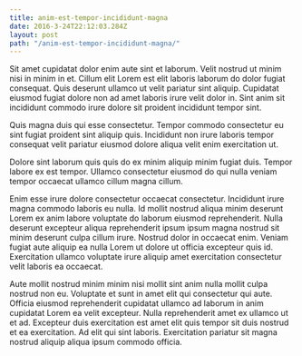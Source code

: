 ```yaml
---
title: anim-est-tempor-incididunt-magna
date: 2016-3-24T22:12:03.284Z
layout: post
path: "/anim-est-tempor-incididunt-magna/"
---
```


Sit amet cupidatat dolor enim aute sint et laborum. Velit nostrud ut minim nisi in minim in et. Cillum elit Lorem est elit laboris laborum do dolor fugiat consequat. Quis deserunt ullamco ut velit pariatur sint aliquip. Cupidatat eiusmod fugiat dolore non ad amet laboris irure velit dolor in. Sint anim sit incididunt commodo irure dolore sit proident incididunt tempor sint.

Quis magna duis qui esse consectetur. Tempor commodo consectetur eu sint fugiat proident sint aliquip quis. Incididunt non irure laboris tempor consequat velit pariatur eiusmod dolore aliqua velit enim exercitation ut.

Dolore sint laborum quis quis do ex minim aliquip minim fugiat duis. Tempor labore ex est tempor. Ullamco consectetur eiusmod do qui nulla veniam tempor occaecat ullamco cillum magna cillum.

Enim esse irure dolore consectetur occaecat consectetur. Incididunt irure magna commodo laboris eu nulla. Id mollit nostrud aliqua minim deserunt Lorem ex anim labore voluptate do laborum eiusmod reprehenderit. Nulla deserunt excepteur aliqua reprehenderit ipsum ipsum magna nostrud sit minim deserunt culpa cillum irure. Nostrud dolor in occaecat enim. Veniam fugiat aute aliquip ea nulla Lorem ut dolore ut officia excepteur quis id. Exercitation ullamco voluptate irure aliquip amet exercitation consectetur velit laboris ea occaecat.

Aute mollit nostrud minim minim nisi mollit sint anim nulla mollit culpa nostrud non eu. Voluptate et sunt in amet elit qui consectetur qui aute. Officia eiusmod reprehenderit cupidatat ullamco ad laborum in anim cupidatat Lorem ea velit excepteur. Nulla reprehenderit amet ex ullamco ut et ad. Excepteur duis exercitation est amet elit quis tempor sit duis nostrud et ea exercitation. Ad elit qui sint laboris. Exercitation pariatur sit magna nostrud aliquip aliqua ipsum commodo officia.